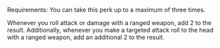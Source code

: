 Requirements: You can take this perk up to a maximum of three times.

Whenever you roll attack or damage with a ranged weapon, add 2 to the result. Additionally, whenever you make a targeted attack roll to the head with a ranged weapon, add an additional 2 to the result. 